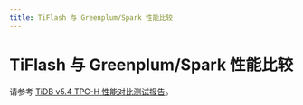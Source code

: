```yaml
---
title: TiFlash 与 Greenplum/Spark 性能比较
---
```


# TiFlash 与 Greenplum/Spark 性能比较

请参考 [TiDB v5.4 TPC-H 性能对比测试报告](https://docs.pingcap.com/zh/tidb/v5.4/v5.4-performance-benchmarking-with-tpch)。
